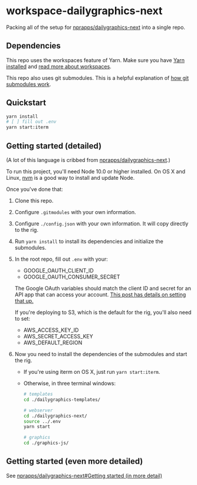 # workspace-dailygraphics-next

Packing all of the setup for [nprapps/dailygraphics-next](https://github.com/nprapps/dailygraphics-next) into a single repo.

## Dependencies

This repo uses the workspaces feature of Yarn. Make sure you have [Yarn installed](https://yarnpkg.com/en/docs/install) and [read more about workspaces](https://yarnpkg.com/lang/en/docs/workspaces/).

This repo also uses git submodules. This is a helpful explanation of [how git submodules work](https://gist.github.com/gitaarik/8735255).

## Quickstart

```bash
yarn install
# [ ] fill out .env
yarn start:iterm
```

## Getting started (detailed)

(A lot of this language is cribbed from [nprapps/dailygraphics-next](https://github.com/nprapps/dailygraphics-next).)

To run this project, you'll need Node 10.0 or higher installed. On OS X and Linux, [nvm](https://github.com/nvm-sh/nvm) is a good way to install and update Node.

Once you've done that:

1. Clone this repo.

2. Configure `.gitmodules` with your own information.

3. Configure `./config.json` with your own information. It will copy directly to the rig.

4. Run `yarn install` to install its dependencies and initialize the submodules.

5. In the root repo, fill out `.env` with your:

   - GOOGLE_OAUTH_CLIENT_ID
   - GOOGLE_OAUTH_CONSUMER_SECRET

   The Google OAuth variables should match the client ID and secret for an API app that can access your account. [This post has details on setting that up.](http://blog.apps.npr.org/2015/03/02/app-template-oauth.html)

   If you're deploying to S3, which is the default for the rig, you'll also need to set:

   - AWS_ACCESS_KEY_ID
   - AWS_SECRET_ACCESS_KEY
   - AWS_DEFAULT_REGION

6. Now you need to install the dependencies of the submodules and start the rig.

   - If you're using iterm on OS X, just run `yarn start:iterm`.
   - Otherwise, in three terminal windows:

     ```bash
     # templates
     cd ./dailygraphics-templates/
     ```

     ```bash
     # webserver
     cd ./dailygraphics-next/
     source ../.env
     yarn start
     ```

     ```bash
     # graphics
     cd ./graphics-js/
     ```

## Getting started (even more detailed)

See [nprapps/dailygraphics-next#Getting started (in more detail)](https://github.com/nprapps/dailygraphics-next#getting-started-in-more-detail)
